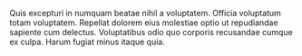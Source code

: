 Quis excepturi in numquam beatae nihil a voluptatem.
Officia voluptatum totam voluptatem.
Repellat dolorem eius molestiae optio ut repudiandae sapiente cum delectus.
Voluptatibus odio quo corporis recusandae cumque ex culpa.
Harum fugiat minus itaque quia.